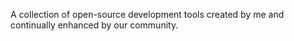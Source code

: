 A collection of open-source development tools created by me and continually enhanced by our community.
